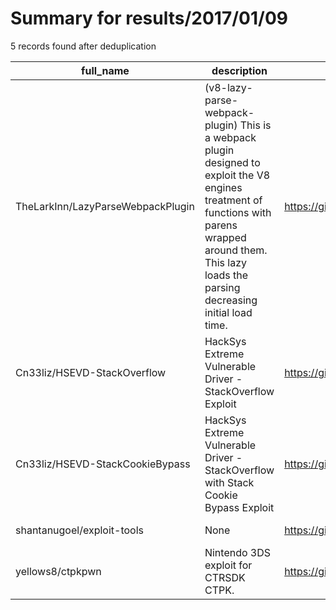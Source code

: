 
# Summary for results/2017/01/09
    
5 records found after deduplication

| full_name | description | html_url | matched_list | matched_count | pushed_at | size | stargazers_count | language | forks_count | vul_ids |
|-----------------------------------|--------------------------------------------------------------------------------------------------------------------------------------------------------------------------------------------------------------|------------------------------------------------------|----------------|-----------------|---------------------------|--------|--------------------|------------|---------------|-----------|
| TheLarkInn/LazyParseWebpackPlugin | (v8-lazy-parse-webpack-plugin) This is a webpack plugin designed to exploit the V8 engines treatment of functions with parens wrapped around them. This lazy loads the parsing decreasing initial load time. | https://github.com/TheLarkInn/LazyParseWebpackPlugin | ['exploit'] | 1 | 2017-01-09 03:15:56+00:00 | 17 | 103 | JavaScript | 8 | [] |
| Cn33liz/HSEVD-StackOverflow | HackSys Extreme Vulnerable Driver - StackOverflow Exploit | https://github.com/Cn33liz/HSEVD-StackOverflow | ['exploit'] | 1 | 2017-01-09 22:04:48+00:00 | 12 | 30 | C | 14 | [] |
| Cn33liz/HSEVD-StackCookieBypass | HackSys Extreme Vulnerable Driver - StackOverflow with Stack Cookie Bypass Exploit | https://github.com/Cn33liz/HSEVD-StackCookieBypass | ['exploit'] | 1 | 2017-01-09 22:04:19+00:00 | 19 | 18 | C | 10 | [] |
| shantanugoel/exploit-tools | None | https://github.com/shantanugoel/exploit-tools | ['exploit'] | 1 | 2017-01-09 16:07:31+00:00 | 0 | 0 | | 0 | [] |
| yellows8/ctpkpwn | Nintendo 3DS exploit for CTRSDK CTPK. | https://github.com/yellows8/ctpkpwn | ['exploit'] | 1 | 2017-01-09 23:40:55+00:00 | 21 | 10 | Makefile | 1 | [] |
